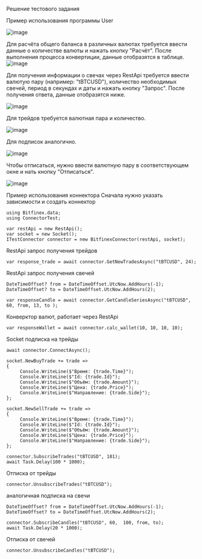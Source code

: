 Решение тестового задания

Пример использования программы User

![image](https://github.com/user-attachments/assets/d21bd276-0a78-4bf4-8631-f2873f5050d2)

Для расчёта общего баланса в различных валютах требуется ввести данные о количестве валюты и нажать кнопку "Расчёт". После выполнения процесса конвертиции, данные отобразятся в таблице.
![image](https://github.com/user-attachments/assets/52b87b3c-61d5-4803-8d71-09411a0e78a8)

Для получения информации о свечах через RestApi требуется ввести валютую пару (например: "tBTCUSD"), количество необходимых свечей, период в секундах и даты и нажать кнопку "Запрос".
После получения ответа, данные отобразятся ниже.

![image](https://github.com/user-attachments/assets/d4546635-a185-466f-8c31-948448837a8e)

Для трейдов требуется валютная пара и количество.

![image](https://github.com/user-attachments/assets/b011859d-0b8d-49c6-8c35-1fb78a41ae3b)

Для подписок аналогично.

![image](https://github.com/user-attachments/assets/d5360f2d-b174-4005-a301-8bd326eec996)

Чтобы отписаться, нужно ввести валютную пару в соответствующем окне и нать кнопку "Отписаться".

![image](https://github.com/user-attachments/assets/0d36e51b-3866-4d8e-952c-3c20f095068a)


Пример использования коннектора
Сначала нужно указать зависимости и создать коннектор

```using Bitfinex;
using Bitfinex.data;
using ConnectorTest;

var restApi = new RestApi();
var socket = new Socket();
ITestConnector connector = new BitfinexConnector(restApi, socket);
```

RestApi запрос получения трейдов
```
var response_trade = await connector.GetNewTradesAsync("tBTCUSD", 24);
```

RestApi запрос получения свечей
```
DateTimeOffset? from = DateTimeOffset.UtcNow.AddHours(-1);
DateTimeOffset? to = DateTimeOffset.UtcNow.AddHours(2);

var responseCandle = await connector.GetCandleSeriesAsync("tBTCUSD", 60, from, 13, to );
```

Конверктор валют, работает через RestApi
```
var responseWallet = await connector.calc_wallet(10, 10, 10, 10);
```

Socket подписка на трейды
```
await connector.ConnectAsync();

socket.NewBuyTrade += trade =>
{
     Console.WriteLine($"Время: {trade.Time}");
     Console.WriteLine($"Id: {trade.Id}");
     Console.WriteLine($"Объём: {trade.Amount}");
     Console.WriteLine($"Цена: {trade.Price}");
     Console.WriteLine($"Направление: {trade.Side}");
};

socket.NewSellTrade += trade =>
{
     Console.WriteLine($"Время: {trade.Time}");
     Console.WriteLine($"Id: {trade.Id}");
     Console.WriteLine($"Объём: {trade.Amount}");
     Console.WriteLine($"Цена: {trade.Price}");
     Console.WriteLine($"Направление: {trade.Side}");
};

connector.SubscribeTrades("tBTCUSD", 101);
await Task.Delay(100 * 1000);
```
Отписка от трейды
```
connector.UnsubscribeTrades("tBTCUSD");
```

аналогичная подписка на свечи
```
DateTimeOffset? from = DateTimeOffset.UtcNow.AddHours(-1);
DateTimeOffset? to = DateTimeOffset.UtcNow.AddHours(2);

connector.SubscribeCandles("tBTCUSD", 60,  100, from, to);
await Task.Delay(20 * 1000);
```

Отписка от свечей
```
connector.UnsubscribeCandles("tBTCUSD");
```
